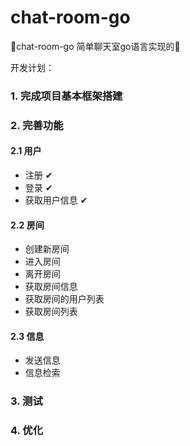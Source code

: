 # chat-room-go
🎨chat-room-go 简单聊天室go语言实现的🌮

开发计划：
### 1. 完成项目基本框架搭建
### 2. 完善功能
   
#### 2.1 用户
- 注册 ✔
- 登录 ✔
- 获取用户信息 ✔
#### 2.2 房间
- 创建新房间
- 进入房间
- 离开房间
- 获取房间信息
- 获取房间的用户列表
- 获取房间列表

#### 2.3 信息
- 发送信息
- 信息检索

### 3. 测试
### 4. 优化